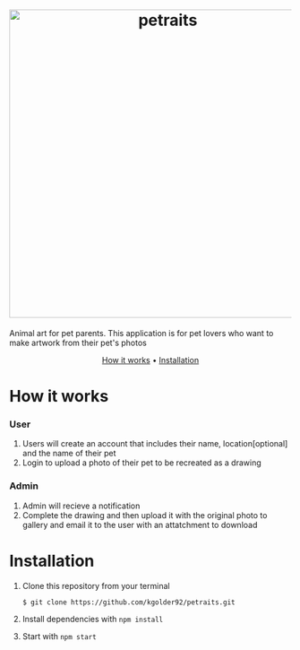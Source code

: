 <h1 align="center"> 
  <img src="https://i.imgur.com/8tZXVi4.png" alt="petraits" width="550">
</h1>
Animal art for pet parents. 
This application is for pet lovers who want to make artwork from their pet's photos

<p align="center">
  <a href="#How it works">How it works</a> •
  <a href="#installation">Installation</a> 
  <!-- <a href="#contributing">Contributing</a> -->
  <!-- contact -->
</p>

# How it works
### User
1. Users will create an account that includes their name, location[optional] and the name of their pet 
2. Login to upload a photo of their pet to be recreated as a drawing

### Admin
1. Admin will recieve a notification 
2. Complete the drawing and then upload it with the original photo to gallery and email it to the user with an attatchment to download

# Installation
1. Clone this repository from your terminal

   `$ git clone https://github.com/kgolder92/petraits.git`

2. Install dependencies with `npm install`

3. Start with `npm start`
<!-- seed back end -->
<!-- # # Contributing 
# Want to help? Great! Checkout the [issue](https://github.com/kgolder92/petraits/issues) tracker and find something you'd like to tackle.
-->
